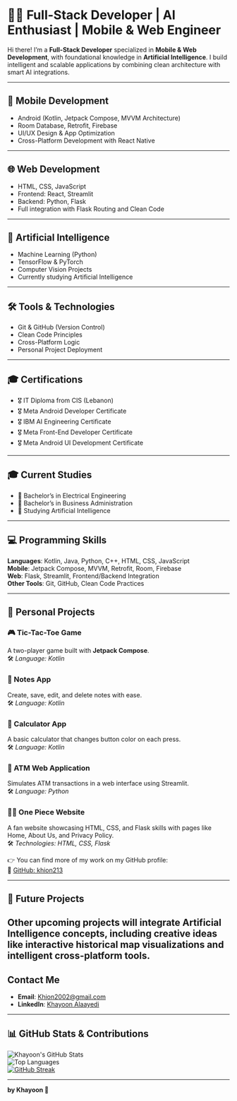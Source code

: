 
# 👨‍💻 Full-Stack Developer | AI Enthusiast | Mobile & Web Engineer

Hi there! I’m a **Full-Stack Developer** specialized in **Mobile & Web Development**, with foundational knowledge in **Artificial Intelligence**. I build intelligent and scalable applications by combining clean architecture with smart AI integrations.

---

## 📱 Mobile Development
- Android (Kotlin, Jetpack Compose, MVVM Architecture)
- Room Database, Retrofit, Firebase
- UI/UX Design & App Optimization
- Cross-Platform Development with React Native

---

## 🌐 Web Development
- HTML, CSS, JavaScript
- Frontend: React, Streamlit
- Backend: Python, Flask
- Full integration with Flask Routing and Clean Code

---

## 🧠 Artificial Intelligence
- Machine Learning (Python)
- TensorFlow & PyTorch
- Computer Vision Projects
- Currently studying Artificial Intelligence

---

## 🛠️ Tools & Technologies
- Git & GitHub (Version Control)
- Clean Code Principles
- Cross-Platform Logic
- Personal Project Deployment

---

## 🎓 Certifications
- 🎖 IT Diploma from CIS (Lebanon)
- 🎖 Meta Android Developer Certificate
- 🎖 IBM AI Engineering Certificate
- 🎖 Meta Front-End Developer Certificate
- 🎖 Meta Android UI Development Certificate

---

## 🎓 Current Studies
- 📘 Bachelor’s in Electrical Engineering  
- 💼 Bachelor’s in Business Administration  
- 🤖 Studying Artificial Intelligence

---

## 💻 Programming Skills
**Languages**: Kotlin, Java, Python, C++, HTML, CSS, JavaScript  
**Mobile**: Jetpack Compose, MVVM, Retrofit, Room, Firebase  
**Web**: Flask, Streamlit, Frontend/Backend Integration  
**Other Tools**: Git, GitHub, Clean Code Practices

---

## 🚀 Personal Projects

### 🎮 Tic-Tac-Toe Game
A two-player game built with **Jetpack Compose**.  
🛠 *Language: Kotlin*

### 📝 Notes App
Create, save, edit, and delete notes with ease.  
🛠 *Language: Kotlin*

### 🧮 Calculator App
A basic calculator that changes button color on each press.  
🛠 *Language: Kotlin*

### 🏧 ATM Web Application
Simulates ATM transactions in a web interface using Streamlit.  
🛠 *Language: Python*

### 🏴‍☠️ One Piece Website
A fan website showcasing HTML, CSS, and Flask skills with pages like Home, About Us, and Privacy Policy.  
🛠 *Technologies: HTML, CSS, Flask*

👉 You can find more of my work on my GitHub profile:  
🔗 [GitHub: khion213](https://github.com/khion213)

---

## 🧪 Future Projects
Other upcoming projects will integrate Artificial Intelligence concepts, including creative ideas like interactive historical map visualizations and intelligent cross-platform tools.
---

## Contact Me

- **Email**: Khion2002@gmail.com  
- **LinkedIn**: [Khayoon Alaayedi](https://www.linkedin.com/in/khayoon-a-6ab9482a3?utm_source=share&utm_campaign=share_via&utm_content=profile&utm_medium=android_app)

---


## 📊 GitHub Stats & Contributions

![Khayoon's GitHub Stats](https://github-readme-stats.vercel.app/api?username=khion213&show_icons=true&theme=tokyonight)  
![Top Languages](https://github-readme-stats.vercel.app/api/top-langs/?username=khion213&layout=compact&theme=tokyonight)  
[![GitHub Streak](https://streak-stats.demolab.com/?user=khion213&theme=tokyonight)](https://git.io/streak-stats)

---

**by Khayoon 🗿**
